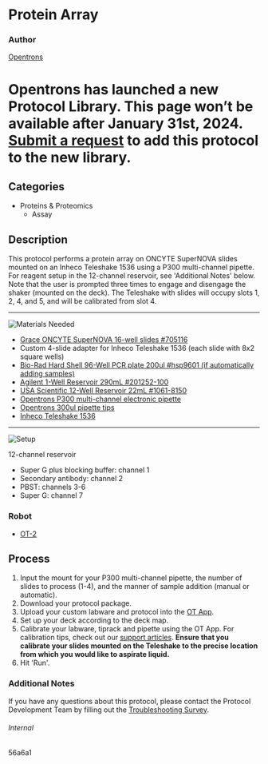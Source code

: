 # Protein Array

### Author
[Opentrons](https://opentrons.com/)


# Opentrons has launched a new Protocol Library. This page won’t be available after January 31st, 2024. [Submit a request](https://docs.google.com/forms/d/e/1FAIpQLSdYYp9QCKow4nn0KlCVsMS3HX0eJ0N9O7-erajKvcpT0lWbSg/viewform) to add this protocol to the new library.

## Categories
* Proteins & Proteomics
    * Assay

## Description
This protocol performs a protein array on ONCYTE SuperNOVA slides mounted on an Inheco Teleshake 1536 using a P300 multi-channel pipette. For reagent setup in the 12-channel reservoir, see 'Additional Notes' below. Note that the user is prompted three times to engage and disengage the shaker (mounted on the deck). The Teleshake with slides will occupy slots 1, 2, 4, and 5, and will be calibrated from slot 4.

---
![Materials Needed](https://s3.amazonaws.com/opentrons-protocol-library-website/custom-README-images/001-General+Headings/materials.png)

* [Grace ONCYTE SuperNOVA 16-well slides #705116](https://gracebio.com/product/oncyte-supernova-705116/)
* Custom 4-slide adapter for Inheco Teleshake 1536 (each slide with 8x2 square wells)
* [Bio-Rad Hard Shell 96-Well PCR plate 200ul #hsp9601 (if automatically adding samples)](http://www.bio-rad.com/en-us/sku/hsp9601-hard-shell-96-well-pcr-plates-low-profile-thin-wall-skirted-white-clear?ID=hsp9601)
* [Agilent 1-Well Reservoir 290mL #201252-100](https://www.agilent.com/store/en_US/Prod-201252-100/201252-100)
* [USA Scientific 12-Well Reservoir 22mL #1061-8150](https://www.usascientific.com/12-channel-automation-reservoir.aspx)
* [Opentrons P300 multi-channel electronic pipette](https://shop.opentrons.com/collections/ot-2-pipettes/products/8-channel-electronic-pipette?variant=5984202489885)
* [Opentrons 300ul pipette tips](https://shop.opentrons.com/collections/opentrons-tips/products/opentrons-300ul-tips?variant=15954632802398)
* [Inheco Teleshake 1536](https://www.inheco.com/fileadmin/web_data/Downloads/Data-Sheets/Shaker.pdf)

---
![Setup](https://s3.amazonaws.com/opentrons-protocol-library-website/custom-README-images/001-General+Headings/Setup.png)

12-channel reservoir
* Super G plus blocking buffer: channel 1
* Secondary antibody: channel 2
* PBST: channels 3-6
* Super G: channel 7

### Robot
* [OT-2](https://opentrons.com/ot-2)

## Process
1. Input the mount for your P300 multi-channel pipette, the number of slides to process (1-4), and the manner of sample addition (manual or automatic).
2. Download your protocol package.
3. Upload your custom labware and protocol into the [OT App](https://opentrons.com/ot-app).
4. Set up your deck according to the deck map.
5. Calibrate your labware, tiprack and pipette using the OT App. For calibration tips, check out our [support articles](https://support.opentrons.com/en/collections/1559720-guide-for-getting-started-with-the-ot-2). **Ensure that you calibrate your slides mounted on the Teleshake to the precise location from which you would like to aspirate liquid.**
6. Hit 'Run'.

### Additional Notes
If you have any questions about this protocol, please contact the Protocol Development Team by filling out the [Troubleshooting Survey](https://protocol-troubleshooting.paperform.co/).

###### Internal
56a6a1

